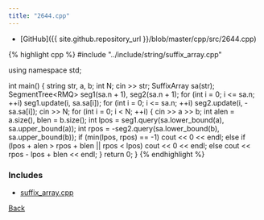 ```yaml
---
title: "2644.cpp"
---
```


- [GitHub]({{ site.github.repository_url }}/blob/master/cpp/src/2644.cpp)

{% highlight cpp %}
#include "../include/string/suffix_array.cpp"

using namespace std;

int main() {
  string str, a, b;
  int N;
  cin >> str;
  SuffixArray<string> sa(str);
  SegmentTree<RMQ<int>> seg1(sa.n + 1), seg2(sa.n + 1);
  for (int i = 0; i <= sa.n; ++i) seg1.update(i, sa.sa[i]);
  for (int i = 0; i <= sa.n; ++i) seg2.update(i, -sa.sa[i]);
  cin >> N;
  for (int i = 0; i < N; ++i) {
    cin >> a >> b;
    int alen = a.size(), blen = b.size();
    int lpos = seg1.query(sa.lower_bound(a), sa.upper_bound(a));
    int rpos = -seg2.query(sa.lower_bound(b), sa.upper_bound(b));
    if (min(lpos, rpos) == -1)
      cout << 0 << endl;
    else if (lpos + alen > rpos + blen || rpos < lpos)
      cout << 0 << endl;
    else
      cout << rpos - lpos + blen << endl;
  }
  return 0;
}
{% endhighlight %}

### Includes

- [suffix_array.cpp](../include/string/suffix_array)

[Back](..)
